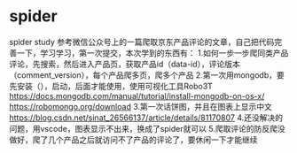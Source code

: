 # spider
spider study
参考微信公众号上的一篇爬取京东产品评论的文章，自己把代码完善一下，学习学习，第一次提交，本次学到的东西有：
1.如何一步一步爬同类产品评论，先搜索，然后进入产品页，获取产品id（data-id），评论版本（comment_version），每个产品爬多页，爬多个产品
2.第一次用mongodb，要先安装（），启动，后面才能使用，使用可视化工具Robo3T
  https://docs.mongodb.com/manual/tutorial/install-mongodb-on-os-x/
  https://robomongo.org/download
3.第一次话饼图，并且在图表上显示中文
  https://blog.csdn.net/sinat_26566137/article/details/81170807
4.还没解决的问题，用vscode，图表显示不出来，换成了spider就可以
5.爬取评论的防反爬没做好，爬了几个产品之后就访问不了产品的评论了，要休闲一下才能继续
